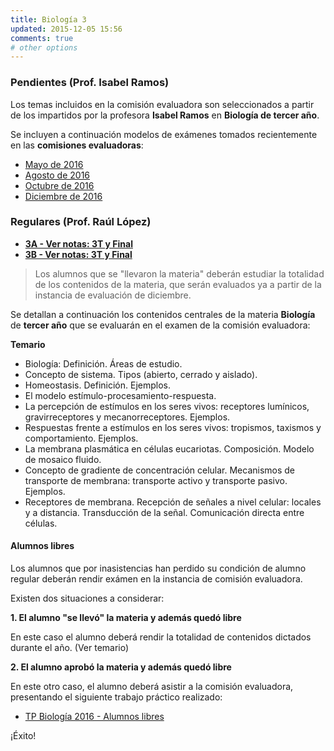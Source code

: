 ```yaml
---
title: Biología 3
updated: 2015-12-05 15:56
comments: true
# other options
---
```


### Pendientes (Prof. Isabel Ramos) 

Los temas incluidos en la comisión evaluadora son seleccionados a partir de los impartidos por la profesora **Isabel Ramos** en **Biología de tercer año**. 

Se incluyen a continuación modelos de exámenes tomados recientemente en las **comisiones evaluadoras**: 

* [Mayo de 2016](../medocs/3biol/ramos/2016_05_20_com_eva_biologia3_ramos.pdf)
* [Agosto de 2016](../medocs/3biol/ramos/2016_08_02_com_eva_biologia3_ramos.pdf)
* [Octubre de 2016](../medocs/3biol/ramos/2016_10_com_eva_biologia3_ramos.pdf)
* [Diciembre de 2016](../medocs/3biol/ramos/2016_12_06_com_eva_biologia3_ramos.pdf)

### Regulares (Prof. Raúl López)

* [**3A - Ver notas: 3T y Final**](../meimg/notas3TFinal/3A_BIOL.png)
* [**3B - Ver notas: 3T y Final**](../meimg/notas3TFinal/3B_BIOL.png)

> Los alumnos que se "llevaron la materia" deberán estudiar la totalidad de los contenidos de la materia, que serán evaluados ya a partir de la instancia de evaluación de diciembre.

Se detallan a continuación los contenidos centrales de la materia **Biología** de **tercer año** que se evaluarán en el examen de la comisión evaluadora: 

**Temario**

* Biología: Definición. Áreas de estudio.
* Concepto de sistema. Tipos (abierto, cerrado y aislado).
* Homeostasis. Definición. Ejemplos. 
* El modelo estímulo-procesamiento-respuesta. 
* La percepción de estímulos en los seres vivos: receptores lumínicos, gravirreceptores y mecanorreceptores. Ejemplos. 
* Respuestas frente a estímulos en los seres vivos: tropismos, taxismos y comportamiento. Ejemplos. 
* La membrana plasmática en células eucariotas. Composición. Modelo de mosaico fluido. 
* Concepto de gradiente de concentración celular. Mecanismos de transporte de membrana: transporte activo y transporte pasivo. Ejemplos.
* Receptores de membrana. Recepción de señales a nivel celular: locales y a distancia. Transducción de la señal. Comunicación directa entre células. 

#### Alumnos libres

Los alumnos que por inasistencias han perdido su condición de alumno regular deberán rendir exámen en la instancia de comisión evaluadora. 

Existen dos situaciones a considerar: 

**1. El alumno "se llevó" la materia y además quedó libre**

En este caso el alumno deberá rendir la totalidad de contenidos dictados durante el año. (Ver temario)

**2. El alumno aprobó la materia y además quedó libre**

En este otro caso, el alumno deberá asistir a la comisión evaluadora, presentando el siguiente trabajo práctico realizado: 

* [TP Biología 2016 - Alumnos libres](../medocs/3biol/lopez/libres/3_biologia_libres_com_eval.pdf)

¡Éxito!



 


